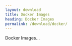 ```yaml
---
layout: download
title: Docker Images
heading: Docker Images
permalink: /download/docker/
---
```


Docker Images...